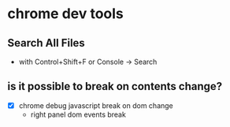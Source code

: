 # chrome dev tools

## Search All Files
- with Control+Shift+F or Console -> Search

## is it possible to break on contents change?
- [x] chrome debug javascript break on dom change
  - right panel dom events break


